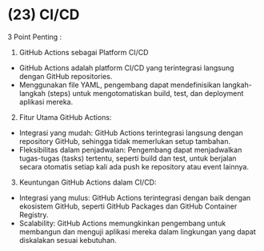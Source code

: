 # (23) CI/CD

3 Point Penting :
1. GitHub Actions sebagai Platform CI/CD
- GitHub Actions adalah platform CI/CD yang terintegrasi langsung dengan GitHub repositories.
- Menggunakan file YAML, pengembang dapat mendefinisikan langkah-langkah (steps) untuk mengotomatiskan build, test, dan deployment aplikasi mereka.

2. Fitur Utama GitHub Actions:
- Integrasi yang mudah: GitHub Actions terintegrasi langsung dengan repository GitHub, sehingga tidak memerlukan setup tambahan.
- Fleksibilitas dalam penjadwalan: Pengembang dapat menjadwalkan tugas-tugas (tasks) tertentu, seperti build dan test, untuk berjalan secara otomatis setiap kali ada push ke repository atau event lainnya.

3. Keuntungan GitHub Actions dalam CI/CD:
- Integrasi yang mulus: GitHub Actions terintegrasi dengan baik dengan ekosistem GitHub, seperti GitHub Packages dan GitHub Container Registry.
- Scalability: GitHub Actions memungkinkan pengembang untuk membangun dan menguji aplikasi mereka dalam lingkungan yang dapat diskalakan sesuai kebutuhan.